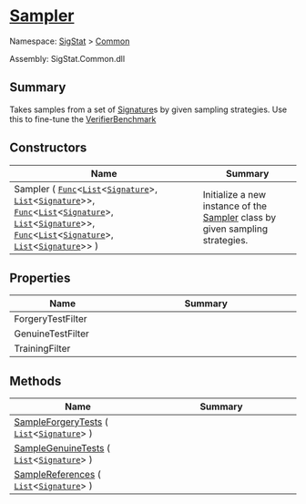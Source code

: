 # [Sampler](./Sampler.md)

Namespace: [SigStat]() > [Common](./README.md)

Assembly: SigStat.Common.dll

## Summary
Takes samples from a set of [Signature](https://github.com/hargitomi97/sigstat/blob/master/docs/md/SigStat/Common/Signature.md)s by given sampling strategies.  Use this to fine-tune the [VerifierBenchmark](https://github.com/hargitomi97/sigstat/blob/master/docs/md/SigStat/Common/VerifierBenchmark.md)

## Constructors

| Name<div><a href="#"><img width=200></a></div> | Summary<div><a href="#"><img width=475></a></div> | 
| --- | --- | 
| Sampler ( [`Func`](https://docs.microsoft.com/en-us/dotnet/api/System.Func-2)\<[`List`](https://docs.microsoft.com/en-us/dotnet/api/System.Collections.Generic.List-1)\<[`Signature`](./Signature.md)>, [`List`](https://docs.microsoft.com/en-us/dotnet/api/System.Collections.Generic.List-1)\<[`Signature`](./Signature.md)>>, [`Func`](https://docs.microsoft.com/en-us/dotnet/api/System.Func-2)\<[`List`](https://docs.microsoft.com/en-us/dotnet/api/System.Collections.Generic.List-1)\<[`Signature`](./Signature.md)>, [`List`](https://docs.microsoft.com/en-us/dotnet/api/System.Collections.Generic.List-1)\<[`Signature`](./Signature.md)>>, [`Func`](https://docs.microsoft.com/en-us/dotnet/api/System.Func-2)\<[`List`](https://docs.microsoft.com/en-us/dotnet/api/System.Collections.Generic.List-1)\<[`Signature`](./Signature.md)>, [`List`](https://docs.microsoft.com/en-us/dotnet/api/System.Collections.Generic.List-1)\<[`Signature`](./Signature.md)>> ) | Initialize a new instance of the [Sampler](https://github.com/hargitomi97/sigstat/blob/master/docs/md/SigStat/Common/Sampler.md) class by given sampling strategies. | 


## Properties

| Name<div><a href="#"><img width=200></a></div> | Summary<div><a href="#"><img width=475></a></div> | 
| --- | --- | 
| ForgeryTestFilter |  | 
| GenuineTestFilter |  | 
| TrainingFilter |  | 


## Methods

| Name<div><a href="#"><img width=200></a></div> | Summary<div><a href="#"><img width=475></a></div> | 
| --- | --- | 
| [SampleForgeryTests](./Methods/Sampler--SampleForgeryTests.md) ( [`List`](https://docs.microsoft.com/en-us/dotnet/api/System.Collections.Generic.List-1)\<[`Signature`](./Signature.md)> ) |  | 
| [SampleGenuineTests](./Methods/Sampler--SampleGenuineTests.md) ( [`List`](https://docs.microsoft.com/en-us/dotnet/api/System.Collections.Generic.List-1)\<[`Signature`](./Signature.md)> ) |  | 
| [SampleReferences](./Methods/Sampler--SampleReferences.md) ( [`List`](https://docs.microsoft.com/en-us/dotnet/api/System.Collections.Generic.List-1)\<[`Signature`](./Signature.md)> ) |  | 


